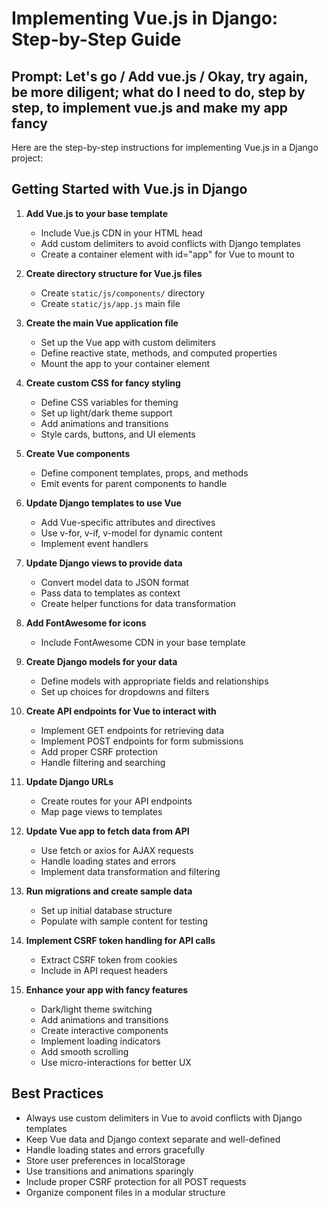 # Implementing Vue.js in Django: Step-by-Step Guide

## Prompt: Let's go / Add vue.js / Okay, try again, be more diligent; what do I need to do, step by step, to implement vue.js and make my app fancy

Here are the step-by-step instructions for implementing Vue.js in a Django project:

## Getting Started with Vue.js in Django

1. **Add Vue.js to your base template**
   * Include Vue.js CDN in your HTML head
   * Add custom delimiters to avoid conflicts with Django templates
   * Create a container element with id="app" for Vue to mount to

2. **Create directory structure for Vue.js files**
   * Create `static/js/components/` directory
   * Create `static/js/app.js` main file

3. **Create the main Vue application file**
   * Set up the Vue app with custom delimiters
   * Define reactive state, methods, and computed properties
   * Mount the app to your container element

4. **Create custom CSS for fancy styling**
   * Define CSS variables for theming
   * Set up light/dark theme support
   * Add animations and transitions
   * Style cards, buttons, and UI elements

5. **Create Vue components**
   * Define component templates, props, and methods
   * Emit events for parent components to handle

6. **Update Django templates to use Vue**
   * Add Vue-specific attributes and directives
   * Use v-for, v-if, v-model for dynamic content
   * Implement event handlers

7. **Update Django views to provide data**
   * Convert model data to JSON format
   * Pass data to templates as context
   * Create helper functions for data transformation

8. **Add FontAwesome for icons**
   * Include FontAwesome CDN in your base template

9. **Create Django models for your data**
   * Define models with appropriate fields and relationships
   * Set up choices for dropdowns and filters

10. **Create API endpoints for Vue to interact with**
    * Implement GET endpoints for retrieving data
    * Implement POST endpoints for form submissions
    * Add proper CSRF protection
    * Handle filtering and searching

11. **Update Django URLs**
    * Create routes for your API endpoints
    * Map page views to templates

12. **Update Vue app to fetch data from API**
    * Use fetch or axios for AJAX requests
    * Handle loading states and errors
    * Implement data transformation and filtering

13. **Run migrations and create sample data**
    * Set up initial database structure
    * Populate with sample content for testing

14. **Implement CSRF token handling for API calls**
    * Extract CSRF token from cookies
    * Include in API request headers

15. **Enhance your app with fancy features**
    * Dark/light theme switching
    * Add animations and transitions
    * Create interactive components
    * Implement loading indicators
    * Add smooth scrolling
    * Use micro-interactions for better UX

## Best Practices

* Always use custom delimiters in Vue to avoid conflicts with Django templates
* Keep Vue data and Django context separate and well-defined
* Handle loading states and errors gracefully
* Store user preferences in localStorage
* Use transitions and animations sparingly
* Include proper CSRF protection for all POST requests
* Organize component files in a modular structure